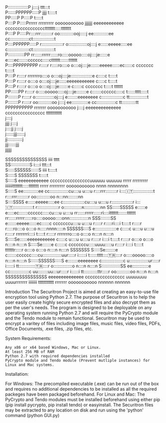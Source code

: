                                                                     
                                                                                                                                                                                                        
                                                                                                                                                                                                        
P::::::::::::::::P                                       j::::j                                              ttt:::t                                                               
P::::::PPPPPP:::::P                                       jjjj                                               t:::::t                                                               
PP:::::P     P:::::P                                                                                         t:::::t                                                               
  P::::P     P:::::Prrrrr   rrrrrrrrr      ooooooooooo  jjjjjjj    eeeeeeeeeeee        ccccccccccccccccttttttt:::::ttttttt                                                         
  P::::P     P:::::Pr::::rrr:::::::::r   oo:::::::::::ooj:::::j  ee::::::::::::ee    cc:::::::::::::::ct:::::::::::::::::t                                                         
  P::::PPPPPP:::::P r:::::::::::::::::r o:::::::::::::::oj::::j e::::::eeeee:::::ee c:::::::::::::::::ct:::::::::::::::::t                                                         
  P:::::::::::::PP  rr::::::rrrrr::::::ro:::::ooooo:::::oj::::je::::::e     e:::::ec:::::::cccccc:::::ctttttt:::::::tttttt                                                         
  P::::PPPPPPPPP     r:::::r     r:::::ro::::o     o::::oj::::je:::::::eeeee::::::ec::::::c     ccccccc      t:::::t                                                               
  P::::P             r:::::r     rrrrrrro::::o     o::::oj::::je:::::::::::::::::e c:::::c                   t:::::t                                                               
  P::::P             r:::::r            o::::o     o::::oj::::je::::::eeeeeeeeeee  c:::::c                   t:::::t                                                               
  P::::P             r:::::r            o::::o     o::::oj::::je:::::::e           c::::::c     ccccccc      t:::::t    tttttt                                                     
PP::::::PP           r:::::r            o:::::ooooo:::::oj::::je::::::::e          c:::::::cccccc:::::c      t::::::tttt:::::t                                                     
P::::::::P           r:::::r            o:::::::::::::::oj::::j e::::::::eeeeeeee   c:::::::::::::::::c      tt::::::::::::::t                                                     
P::::::::P           r:::::r             oo:::::::::::oo j::::j  ee:::::::::::::e    cc:::::::::::::::c        tt:::::::::::tt                                                     
PPPPPPPPPP           rrrrrrr               ooooooooooo   j::::j    eeeeeeeeeeeeee      cccccccccccccccc          ttttttttttt                                                       
                                                         j::::j                                                                                                                    
                                               jjjj      j::::j                                                                                                                    
                                              j::::jj   j:::::j                                                                                                                    
                                              j::::::jjj::::::j                                                                                                                    
                                               jj::::::::::::j                                                                                                                     
                                                 jjj::::::jjj                                                                                                                      
                                                    jjjjjj                                                                                                                         
                                                                                                                                                                                   
                                                                                                                                                                                   
   SSSSSSSSSSSSSSS                                                                               iiii          tttt                                                                
 SS:::::::::::::::S                                                                             i::::i      ttt:::t                                                                
S:::::SSSSSS::::::S                                                                              iiii       t:::::t                                                                
S:::::S     SSSSSSS                                                                                         t:::::t                                                                
S:::::S                eeeeeeeeeeee        ccccccccccccccccuuuuuu    uuuuuu rrrrr   rrrrrrrrr  iiiiiiittttttt:::::ttttttt   rrrrr   rrrrrrrrr      ooooooooooo   nnnn  nnnnnnnn    
S:::::S              ee::::::::::::ee    cc:::::::::::::::cu::::u    u::::u r::::rrr:::::::::r i:::::it:::::::::::::::::t   r::::rrr:::::::::r   oo:::::::::::oo n:::nn::::::::nn  
 S::::SSSS          e::::::eeeee:::::ee c:::::::::::::::::cu::::u    u::::u r:::::::::::::::::r i::::it:::::::::::::::::t   r:::::::::::::::::r o:::::::::::::::on::::::::::::::nn 
  SS::::::SSSSS    e::::::e     e:::::ec:::::::cccccc:::::cu::::u    u::::u rr::::::rrrrr::::::ri::::itttttt:::::::tttttt   rr::::::rrrrr::::::ro:::::ooooo:::::onn:::::::::::::::n
    SSS::::::::SS  e:::::::eeeee::::::ec::::::c     cccccccu::::u    u::::u  r:::::r     r:::::ri::::i      t:::::t          r:::::r     r:::::ro::::o     o::::o  n:::::nnnn:::::n
       SSSSSS::::S e:::::::::::::::::e c:::::c             u::::u    u::::u  r:::::r     rrrrrrri::::i      t:::::t          r:::::r     rrrrrrro::::o     o::::o  n::::n    n::::n
            S:::::Se::::::eeeeeeeeeee  c:::::c             u::::u    u::::u  r:::::r            i::::i      t:::::t          r:::::r            o::::o     o::::o  n::::n    n::::n
            S:::::Se:::::::e           c::::::c     cccccccu:::::uuuu:::::u  r:::::r            i::::i      t:::::t    ttttttr:::::r            o::::o     o::::o  n::::n    n::::n
SSSSSSS     S:::::Se::::::::e          c:::::::cccccc:::::cu:::::::::::::::uur:::::r           i::::::i     t::::::tttt:::::tr:::::r            o:::::ooooo:::::o  n::::n    n::::n
S::::::SSSSSS:::::S e::::::::eeeeeeee   c:::::::::::::::::c u:::::::::::::::ur:::::r           i::::::i     tt::::::::::::::tr:::::r            o:::::::::::::::o  n::::n    n::::n
S:::::::::::::::SS   ee:::::::::::::e    cc:::::::::::::::c  uu::::::::uu:::ur:::::r           i::::::i       tt:::::::::::ttr:::::r             oo:::::::::::oo   n::::n    n::::n
 SSSSSSSSSSSSSSS       eeeeeeeeeeeeee      cccccccccccccccc    uuuuuuuu  uuuurrrrrrr           iiiiiiii         ttttttttttt  rrrrrrr               ooooooooooo     nnnnnn    nnnnnn


Introduction
The Securitron Project is aimed at creating an easy-to-use file encryption tool using Python 2.7. The purpose of Securitron is to help the user easily create highly secure encrypted files and also decrypt them as per the user's needs. The program is designed to be deployable on any operating system running Python 2.7 and will require the PyCrypto module and the Tendo module to remain functional. Securitron may be used to encrypt a varitey of files including image files, music files, video files, PDFs, Office Documents, .exe files, .zip files, etc.

System Requirements:

	Any x86 or x64 based Windows, Mac or Linux.
	At least 256 MB of RAM
	Python 2.7 with required dependencies installed
	PyCrypto module and Tendo module (Prevent mutliple instances) for Linux and Mac systems.


Installation:

  For Windows: The precompiled executable (.exe) can be run out of the box and requires no additional dependencies to be installed as all the required packeges have been packaged beforehand.
  For Linux and Mac: The PyCrypto and Tendo modules must be installed beforehand using either pip (pip install pycrypto, pip install tendo) or easyinstall. The Securitron files may be extracted to any location on disk and run using the 'python' command (python GUI.py)
